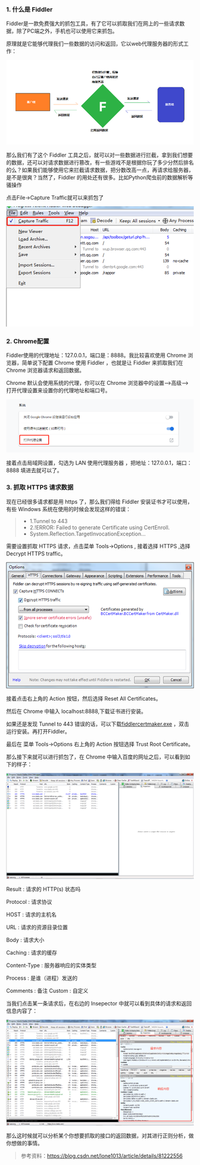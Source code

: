 ### 1. 什么是 Fiddler

Fiddler是一款免费强大的抓包工具，有了它可以抓取我们在网上的一些请求数据，除了PC端之外，手机也可以使用它来抓包。

原理就是它能够代理我们一些数据的访问和返回，它以web代理服务器的形式工作：

![](_v_images/20191017192410336_18719.png)


那么我们有了这个 Fiddler 工具之后，就可以对一些数据进行拦截，拿到我们想要的数据，还可以对请求数据进行篡改，有一些游戏不是根据你玩了多少分然后排名的么？如果我们能够使用它来拦截请求数据，把分数改高一点，再请求给服务器，是不是很爽？当然了，Fiddler 的用处还有很多。比如Python爬虫前的数据解析等骚操作


点击File->Capture Traffic就可以来抓包了

![](_v_images/20191017192453215_10150.png)


### 2. Chrome配置

Fiddler使用的代理地址：127.0.0.1，端口是：8888。我比较喜欢使用 Chrome 浏览器，简单说下配置 Chrome 使用 Fiddler ，也就是让 Fiddler 来抓取我们在 Chrome 浏览器请求和返回数据。

Chrome 默认会使用系统的代理，你可以在 Chrome 浏览器中的设置-->高级-->打开代理设置来设置你的代理地址和端口号。

![](_v_images/20191017192539129_20619.png)


接着点击局域网设置，勾选为 LAN 使用代理服务器 ，把地址：127.0.0.1，端口：8888 填进去就可以了。


### 3. 抓取 HTTPS 请求数据

现在已经很多请求都是用 https 了，那么我们得给 Fiddler 安装证书才可以使用，有些 Windows 系统在使用的时候会发现这样的错误：

> - 1.Tunnel to 443
> - 2.!ERROR: Failed to generate Certificate using CertEnroll.
> - System.Reflection.TargetInvocationException…


需要设置抓取 HTTPS 请求，点击菜单 Tools->Options , 接着选择 HTTPS ,选择 Decrypt HTTPS traffic。

![](_v_images/20191017192711948_11418.png)


接着点击右上角的 Action 按钮，然后选择 Reset All Certificates。


然后在 Chrome 中输入 localhost:8888,下载证书进行安装。


如果还是发现 Tunnel to 443 错误的话，可以下载[fiddlercertmaker.exe](https://wistbean.github.io/images/fiddlercertmaker.exe) ，双击运行安装。再打开Fiddler。

最后在 菜单 Tools->Options 右上角的 Action 按钮选择 Trust Root Certificate。

那么接下来就可以进行抓包了，在 Chrome 中输入百度的网址之后，可以看到如下的样子：

![](_v_images/20191017192849751_26531.png)



Result : 请求的 HTTP(s) 状态吗

Protocol : 请求协议

HOST : 请求的主机名

URL : 请求的资源目录位置

Body : 请求大小

Caching : 请求的缓存

Content-Type : 服务器响应的实体类型

Process : 是谁（进程）发送的

Comments : 备注
Custom : 自定义

当我们点击某一条请求后，在右边的 Insepector 中就可以看到具体的请求和返回信息内容了：

![](_v_images/20191017192932003_3737.png)



那么这时候就可以分析某个你想要抓取的接口的返回数据，对其进行正则分析，做你想做的事情。




> 参考资料：https://blog.csdn.net/lone1013/article/details/81222556